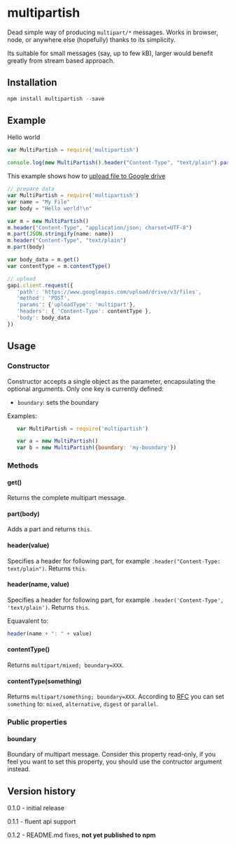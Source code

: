 # multipartish

Dead simple way of producing `multipart/*` messages. Works in browser, node, or anywhere else (hopefully) thanks to its simplicity.

Its suitable for small messages (say, up to few kB), larger would benefit greatly from stream based approach.

## Installation

```javascript
npm install multipartish --save
```

## Example

Hello world

```javascript
var MultiPartish = require('multipartish')

console.log(new MultiPartish().header("Content-Type", "text/plain").part("hello world").get())
```

This example shows how to [upload file to Google drive](https://developers.google.com/drive/v3/web/manage-uploads#multipart)

```javascript
// prepare data
var MultiPartish = require('multipartish')
var name = "My File"
var body = "Hello world!\n"

var m = new MultiPartish()
m.header("Content-Type", "application/json; charset=UTF-8")
m.part(JSON.stringify(name: name))
m.header("Content-Type", "text/plain")
m.part(body)

var body_data = m.get()
var contentType = m.contentType()

// upload
gapi.client.request({
   'path': 'https://www.googleapis.com/upload/drive/v3/files',
   'method': 'POST',
   'params': {'uploadType': 'multipart'},
   'headers': { 'Content-Type': contentType },
   'body': body_data
})
```


## Usage

### Constructor

Constructor accepts a single object as the parameter, encapsulating the optional arguments. Only one key is currently defined:

* `boundary`: sets the boundary

Examples:
```javascript
   var MultiPartish = require('multipartish')

   var a = new MultiPartish()
   var b = new MultiPartish({boundary: 'my-boundary'})
```

### Methods

#### get()

Returns the complete multipart message.

#### part(body)

Adds a part and returns `this`.

#### header(value)

Specifies a header for following part, for example `.header("Content-Type: text/plain")`. Returns `this`.

#### header(name, value)

Specifies a header for following part, for example `.header('Content-Type', 'text/plain')`. Returns `this`.

Equavalent to:

```javascript
header(name + ": " + value)
```


#### contentType()

Returns `multipart/mixed; boundary=XXX`.

#### contentType(something)

Returns `multipart/something; boundary=XXX`. According to [RFC](https://www.w3.org/Protocols/rfc1341/7_2_Multipart.html)
you can set `something` to: `mixed`, `alternative`, `digest` or `parallel`.

### Public properties

#### boundary

Boundary of multipart message. Consider this property read-only, if you feel you want to set this property,
you should use the contructor argument instead.

## Version history

0.1.0 - initial release

0.1.1 - fluent api support

0.1.2 - README.md fixes, **not yet published to npm**
